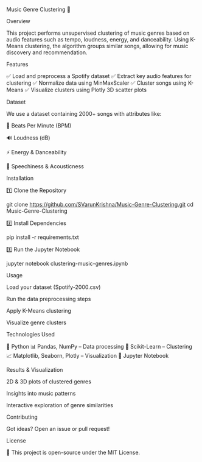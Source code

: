 Music Genre Clustering 🎵

Overview

This project performs unsupervised clustering of music genres based on audio features such as tempo, loudness, energy, and danceability. Using K-Means clustering, the algorithm groups similar songs, allowing for music discovery and recommendation.

Features

✅ Load and preprocess a Spotify dataset
✅ Extract key audio features for clustering
✅ Normalize data using MinMaxScaler
✅ Cluster songs using K-Means
✅ Visualize clusters using Plotly 3D scatter plots

Dataset

We use a dataset containing 2000+ songs with attributes like:

🎵 Beats Per Minute (BPM)

🔊 Loudness (dB)

⚡ Energy & Danceability

🎤 Speechiness & Acousticness


Installation

1️⃣ Clone the Repository

git clone https://github.com/SVarunKrishna/Music-Genre-Clustering.git
cd Music-Genre-Clustering

2️⃣ Install Dependencies

pip install -r requirements.txt

3️⃣ Run the Jupyter Notebook

jupyter notebook clustering-music-genres.ipynb

Usage

Load your dataset (Spotify-2000.csv)

Run the data preprocessing steps

Apply K-Means clustering

Visualize genre clusters


Technologies Used

🚀 Python
📊 Pandas, NumPy – Data processing
🧠 Scikit-Learn – Clustering
📈 Matplotlib, Seaborn, Plotly – Visualization
📂 Jupyter Notebook

Results & Visualization

2D & 3D plots of clustered genres

Insights into music patterns

Interactive exploration of genre similarities


Contributing

Got ideas? Open an issue or pull request!

License

📝 This project is open-source under the MIT License.
